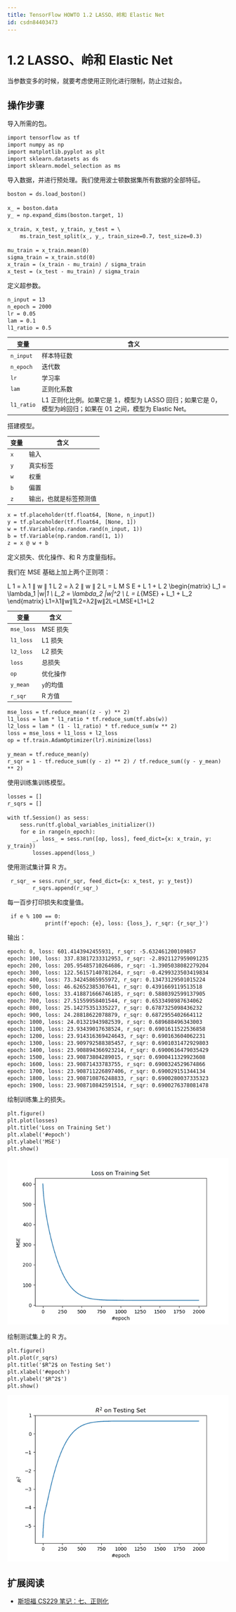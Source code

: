 ```yaml
---
title: TensorFlow HOWTO 1.2 LASSO、岭和 Elastic Net
id: csdn84403473
---
```


# 1.2 LASSO、岭和 Elastic Net

当参数变多的时候，就要考虑使用正则化进行限制，防止过拟合。

## 操作步骤

导入所需的包。

```
import tensorflow as tf
import numpy as np
import matplotlib.pyplot as plt
import sklearn.datasets as ds
import sklearn.model_selection as ms 
```

导入数据，并进行预处理。我们使用波士顿数据集所有数据的全部特征。

```
boston = ds.load_boston()

x_ = boston.data
y_ = np.expand_dims(boston.target, 1)

x_train, x_test, y_train, y_test = \
    ms.train_test_split(x_, y_, train_size=0.7, test_size=0.3)

mu_train = x_train.mean(0)
sigma_train = x_train.std(0)
x_train = (x_train - mu_train) / sigma_train
x_test = (x_test - mu_train) / sigma_train 
```

定义超参数。

```
n_input = 13
n_epoch = 2000
lr = 0.05
lam = 0.1
l1_ratio = 0.5 
```

| 变量 | 含义 |
| --- | --- |
| `n_input` | 样本特征数 |
| `n_epoch` | 迭代数 |
| `lr` | 学习率 |
| `lam` | 正则化系数 |
| `l1_ratio` | L1 正则化比例。如果它是 1，模型为 LASSO 回归；如果它是 0，模型为岭回归；如果在 01 之间，模型为 Elastic Net。 |

搭建模型。

| 变量 | 含义 |
| --- | --- |
| `x` | 输入 |
| `y` | 真实标签 |
| `w` | 权重 |
| `b` | 偏置 |
| `z` | 输出，也就是标签预测值 |

```
x = tf.placeholder(tf.float64, [None, n_input])
y = tf.placeholder(tf.float64, [None, 1])
w = tf.Variable(np.random.rand(n_input, 1))
b = tf.Variable(np.random.rand(1, 1))
z = x @ w + b 
```

定义损失、优化操作、和 R 方度量指标。

我们在 MSE 基础上加上两个正则项：

L 1 = λ 1 ∥ w ∥ 1 L 2 = λ 2 ∥ w ∥ 2 L = L M S E + L 1 + L 2 \begin{matrix} L_1 = \lambda_1 \|w\|_1 \\ L_2 = \lambda_2 \|w\|^2 \\ L = L_{MSE} + L_1 + L_2 \end{matrix} L1​=λ1​∥w∥1​L2​=λ2​∥w∥2L=LMSE​+L1​+L2​​

| 变量 | 含义 |
| --- | --- |
| `mse_loss` | MSE 损失 |
| `l1_loss` | L1 损失 |
| `l2_loss` | L2 损失 |
| `loss` | 总损失 |
| `op` | 优化操作 |
| `y_mean` | `y`的均值 |
| `r_sqr` | R 方值 |

```
mse_loss = tf.reduce_mean((z - y) ** 2)
l1_loss = lam * l1_ratio * tf.reduce_sum(tf.abs(w))
l2_loss = lam * (1 - l1_ratio) * tf.reduce_sum(w ** 2)
loss = mse_loss + l1_loss + l2_loss
op = tf.train.AdamOptimizer(lr).minimize(loss)

y_mean = tf.reduce_mean(y)
r_sqr = 1 - tf.reduce_sum((y - z) ** 2) / tf.reduce_sum((y - y_mean) ** 2) 
```

使用训练集训练模型。

```
losses = []
r_sqrs = []

with tf.Session() as sess:
    sess.run(tf.global_variables_initializer())
    for e in range(n_epoch):
        _, loss_ = sess.run([op, loss], feed_dict={x: x_train, y: y_train})
        losses.append(loss_) 
```

使用测试集计算 R 方。

```
 r_sqr_ = sess.run(r_sqr, feed_dict={x: x_test, y: y_test})
        r_sqrs.append(r_sqr_) 
```

每一百步打印损失和度量值。

```
 if e % 100 == 0:
            print(f'epoch: {e}, loss: {loss_}, r_sqr: {r_sqr_}') 
```

输出：

```
epoch: 0, loss: 601.4143942455931, r_sqr: -5.632461200109857
epoch: 100, loss: 337.83817233312953, r_sqr: -2.8921127959091235
epoch: 200, loss: 205.95485710264686, r_sqr: -1.3905038082279204
epoch: 300, loss: 122.56157140781264, r_sqr: -0.4299323503419834
epoch: 400, loss: 73.34245865955972, r_sqr: 0.13473129501015224
epoch: 500, loss: 46.62652385307641, r_sqr: 0.4391669119513518
epoch: 600, loss: 33.418871666746185, r_sqr: 0.5880392599137905
epoch: 700, loss: 27.51559958401544, r_sqr: 0.6533498987634062
epoch: 800, loss: 25.14275351335227, r_sqr: 0.6787325098436232
epoch: 900, loss: 24.28818622078879, r_sqr: 0.6872955402664112
epoch: 1000, loss: 24.01321943982539, r_sqr: 0.689688496343003
epoch: 1100, loss: 23.93439017638524, r_sqr: 0.6901611522536858
epoch: 1200, loss: 23.914316369424643, r_sqr: 0.690163604062231
epoch: 1300, loss: 23.909792588385457, r_sqr: 0.6901031472929803
epoch: 1400, loss: 23.908894366923214, r_sqr: 0.6900616479035429
epoch: 1500, loss: 23.90873804289015, r_sqr: 0.6900411329923608
epoch: 1600, loss: 23.90871433783755, r_sqr: 0.6900324529674866
epoch: 1700, loss: 23.908711226897406, r_sqr: 0.690029151344134
epoch: 1800, loss: 23.908710876248833, r_sqr: 0.6900280037335323
epoch: 1900, loss: 23.908710842591514, r_sqr: 0.6900276378081478 
```

绘制训练集上的损失。

```
plt.figure()
plt.plot(losses)
plt.title('Loss on Training Set')
plt.xlabel('#epoch')
plt.ylabel('MSE')
plt.show() 
```

![](../img/938eb9ac1f01b1b67ed8570673126d21.png)

绘制测试集上的 R 方。

```
plt.figure()
plt.plot(r_sqrs)
plt.title('$R^2$ on Testing Set')
plt.xlabel('#epoch')
plt.ylabel('$R^2$')
plt.show() 
```

![](../img/c4aefab54608bde94e0d520602c398a8.png)

## 扩展阅读

*   [斯坦福 CS229 笔记：七、正则化](http://www.ai-start.com/ml2014/html/week3.html#header-n160)